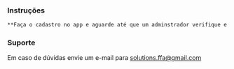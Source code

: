 ### Instruções

```markdown
**Faça o cadastro no app e aguarde até que um adminstrador verifique e te de o acesso!**
```

### Suporte
Em caso de dúvidas envie um e-mail para solutions.ffa@gmail.com
